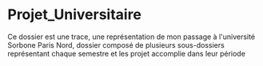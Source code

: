 # Projet_Universitaire
Ce dossier est une trace, une représentation de mon passage à l'université Sorbone Paris Nord, dossier composé de plusieurs sous-dossiers représentant chaque semestre et les projet accomplie dans leur période
